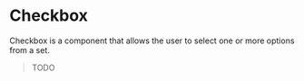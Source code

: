 # Checkbox

Checkbox is a component that allows the user to select one or more options from a set.

> TODO
